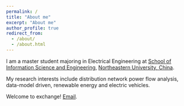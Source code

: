 ```yaml
---
permalink: /
title: "About me"
excerpt: "About me"
author_profile: true
redirect_from: 
  - /about/
  - /about.html
---
```

I am a master student majoring in Electrical Engineering at [School of Information Science and Engineering](http://www.ise.neu.edu.cn/), [Northeastern University, China](https://www.neu.edu.cn/). 

My research interests include distribution network power flow analysis, data-model driven, renewable energy and electric vehicles.

Welcome to exchange! [Email](2200736@stu.neu.edu.cn).
